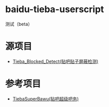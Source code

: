 # baidu-tieba-userscript
测试（beta）
# 源项目
* [Tieba_Blocked_Detect(贴吧贴子屏蔽检测)](https://github.com/FirefoxBar/userscript/tree/master/Tieba_Blocked_Detect)
# 参考项目
* [TiebaSuperBawu(贴吧超级吧务)](https://github.com/52fisher/TiebaSuperBawu)

